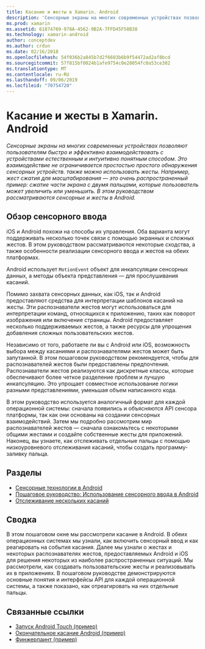 ```yaml
---
title: Касание и жесты в Xamarin. Android
description: 'Сенсорные экраны на многих современных устройствах позволяют пользователям быстро и эффективно взаимодействовать с устройствами естественным и интуитивно понятным способом. Это взаимодействие не ограничивается простостью простого обнаружения сенсорных устройств. также можно использовать жесты. Например, жест сжатия для масштабирования — это очень распространенный пример: сжатие части экрана с двумя пальцами, которые пользователь может увеличить или уменьшить. В этом руководством рассматриваются сенсорные и жесты в Android.'
ms.prod: xamarin
ms.assetid: 61874769-978A-4562-9B2A-7FFD45F58B38
ms.technology: xamarin-android
author: conceptdev
ms.author: crdun
ms.date: 02/16/2018
ms.openlocfilehash: 54f036b2a845b7d2f6603b6b9f54472ad2af8bcd
ms.sourcegitcommit: 57f815bf0024b1afe9754c0e28054fc0a53ce302
ms.translationtype: MT
ms.contentlocale: ru-RU
ms.lasthandoff: 09/06/2019
ms.locfileid: "70754720"
---
```

# <a name="touch-and-gestures-in-xamarinandroid"></a>Касание и жесты в Xamarin. Android

_Сенсорные экраны на многих современных устройствах позволяют пользователям быстро и эффективно взаимодействовать с устройствами естественным и интуитивно понятным способом. Это взаимодействие не ограничивается простостью простого обнаружения сенсорных устройств. также можно использовать жесты. Например, жест сжатия для масштабирования — это очень распространенный пример: сжатие части экрана с двумя пальцами, которые пользователь может увеличить или уменьшить. В этом руководством рассматриваются сенсорные и жесты в Android._

## <a name="touch-overview"></a>Обзор сенсорного ввода

iOS и Android похожи на способы их управления. Оба варианта могут поддерживать несколько точек связи с помощью экранных и сложных жестов. В этом руководством рассматриваются некоторые сходства, а также особенности реализации сенсорного ввода и жестов на обеих платформах.

Android использует `MotionEvent` объект для инкапсуляции сенсорных данных, а методы объекта представления — для прослушивания касаний.

Помимо захвата сенсорных данных, как iOS, так и Android предоставляют средства для интерпретации шаблонов касаний на жесты. Эти распознаватели жестов могут использоваться для интерпретации команд, относящихся к приложению, таких как поворот изображения или включение страницы. Android предоставляет несколько поддерживаемых жестов, а также ресурсы для упрощения добавления сложных пользовательских жестов.

Независимо от того, работаете ли вы с Android или iOS, возможность выбора между касаниями и распознавателями жестов может быть запутанной. В этом пошаговом руководством рекомендуется, чтобы для распознавателей жестов были предоставлены предпочтения. Распознаватели жестов реализуются как дискретные классы, которые обеспечивают более четкое разделение проблем и лучшую инкапсуляцию. Это упрощает совместное использование логики разными представлениями, уменьшая объем написанного кода.

В этом руководство используется аналогичный формат для каждой операционной системы: сначала появились и объясняются API сенсора платформы, так как они основаны на создании сенсорных взаимодействий. Затем мы подробно рассмотрим мир распознавателей жестов — сначала ознакомьтесь с некоторыми общими жестами и создайте собственные жесты для приложений. Наконец, вы узнаете, как отслеживать отдельные пальцы с помощью низкоуровневого отслеживания касаний, чтобы создать программу-заливку пальца.

## <a name="sections"></a>Разделы

- [Сенсорные технологии в Android](~/android/app-fundamentals/touch/android-touch-walkthrough.md)
- [Пошаговое руководство: Использование сенсорного ввода в Android](~/android/app-fundamentals/touch/android-touch-walkthrough.md)
- [Отслеживание нескольких касаний](touch-tracking.md)

## <a name="summary"></a>Сводка

В этом пошаговом окне мы рассмотрели касание в Android. В обеих операционных системах мы узнали, как включить сенсорный ввод и как реагировать на события касания. Далее мы узнали о жестах и некоторых распознавателях жестов, предоставляемых Android и iOS для решения некоторых из наиболее распространенных ситуаций. Мы рассмотрели, как создавать пользовательские жесты и реализовывать их в приложениях. В пошаговом руководстве демонстрируются основные понятия и интерфейсы API для каждой операционной системы, а также показано, как отреагировать на них отдельные пальцы.

## <a name="related-links"></a>Связанные ссылки

- [Запуск Android Touch (пример)](https://docs.microsoft.com/samples/xamarin/monodroid-samples/applicationfundamentals-touch-start)
- [Окончательное касание Android (пример)](https://docs.microsoft.com/samples/xamarin/monodroid-samples/applicationfundamentals-touch-final)
- [Финжерпаинт (пример)](https://docs.microsoft.com/samples/xamarin/monodroid-samples/applicationfundamentals-fingerpaint)
